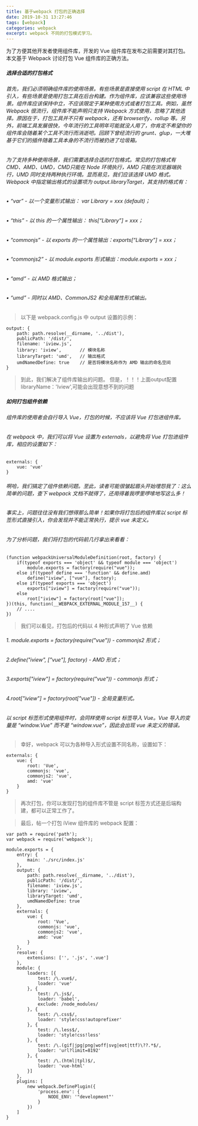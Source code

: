 ```yaml
---
title: 基于webpack 打包的正确选择
date: 2019-10-31 13:27:46
tags: [webpack]
categories: webpack
excerpt: webpack 不同的打包模式学习。
---
```

为了方便其他开发者使用组件库，开发的 Vue 组件库在发布之前需要对其打包。本文基于 Webpack 讨论打包 Vue 组件库的正确方法。

##### 选择合适的打包格式

###### 首先，我们必须明确组件库的使用场景。有些场景是直接使用 script 在 HTML 中引入，有些场景是使用打包工具在后台构建。作为组件库，应该兼容这些使用场景。组件库应该保持中立，不应该限定于某种使用方式或者打包工具。例如，虽然 Webpack 很流行，组件库不能声明只支持 Webpack 方式使用，忽略了其他选择。原因在于，打包工具并不只有 webpack，还有 browserify、rollup 等。另外，前端工具发展很快，今年流行的工具明年可能就没人用了，你肯定不希望你的组件库会随着某个工具不流行而消逝吧。回顾下曾经流行的 grunt、glup，一大堆基于它们的插件随着工具本身的不流行而被扔进了垃圾箱。

###### 为了支持多种使用场景，我们需要选择合适的打包格式。常见的打包格式有 CMD、AMD、UMD，CMD只能在 Node 环境执行，AMD 只能在浏览器端执行，UMD 同时支持两种执行环境。显而易见，我们应该选择 UMD 格式。Webpack 中指定输出格式的设置项为 output.libraryTarget，其支持的格式有：

###### • “var” - 以一个变量形式输出： var Library = xxx (default)；
###### • “this” - 以 this 的一个属性输出： this[“Library”] = xxx；
###### • “commonjs” - 以 exports 的一个属性输出：exports[“Library”] = xxx；
###### • “commonjs2” - 以 module.exports 形式输出：module.exports = xxx；
###### • “amd” - 以 AMD 格式输出；
###### • “umd” - 同时以 AMD、CommonJS2 和全局属性形式输出。

>以下是 webpack.config.js 中 output 设置的示例：

```
output: {
    path: path.resolve(__dirname, '../dist'),
    publicPath: '/dist/',
    filename: 'iview.js',
    library: 'iview',       // 模块名称
    libraryTarget: 'umd',   // 输出格式
    umdNamedDefine: true    // 是否将模块名称作为 AMD 输出的命名空间
}
```

>到此，我们解决了组件库输出的问题。
>但是，！！！上面output配置libraryName：'Iview',可能会出现意想不到的问题

##### 如何打包组件依赖

###### 组件库的使用者会自行导入 Vue，打包的时候，不应该将 Vue 打包进组件库。

###### 在 webpack 中，我们可以将 Vue 设置为 externals，以避免将 Vue 打包进组件库，相应的设置如下：

```
externals: {
    vue: 'vue'
}

```

###### 啊哈，我们搞定了组件依赖问题。至此，读者可能很皱起眉头开始埋怨我了：这么简单的问题，查下 webpack 文档不就得了，还用得着我啰里啰嗦地写这么多！

###### 事实上，问题往往没有我们想得那么简单！如果你将打包后的组件库以 script 标签形式直接引入，你会发现并不能正常执行，提示 vue 未定义。

###### 为了分析问题，我们将打包的代码前几行拿出来看看：

```
(function webpackUniversalModuleDefinition(root, factory) {
    if(typeof exports === 'object' && typeof module === 'object')
        module.exports = factory(require("vue"));
    else if(typeof define === 'function' && define.amd)
        define("iview", ["vue"], factory);
    else if(typeof exports === 'object')
        exports["iview"] = factory(require("vue"));
    else
        root["iview"] = factory(root["vue"]);
})(this, function(__WEBPACK_EXTERNAL_MODULE_157__) {
    // ....
})
```

>我们可以看见，打包后的代码以 4 种形式声明了 Vue 依赖

######  1. module.exports = factory(require("vue")) - commonjs2 形式；
######  2.define("iview", ["vue"], factory) - AMD 形式；
######  3.exports["iview"] = factory(require("vue")) - commonjs 形式；
######  4.root["iview"] = factory(root["vue"]) - 全局变量形式。

###### 以 script 标签形式使用组件时，会同样使用 script 标签导入 Vue。Vue 导入的变量是 “window.Vue” 而不是 “window.vue”，因此会出现 vue 未定义的错误。

>幸好，webpack 可以为各种导入形式设置不同名称，设置如下：

```
externals: {
    vue: {
        root: 'Vue',
        commonjs: 'vue',
        commonjs2: 'vue',
        amd: 'vue'
    }
}

```

>再次打包，你可以发现打包的组件库不管是 script 标签方式还是后端构建，都可以正常工作了。

>最后，帖一个打包 iView 组件库的 webpack 配置：
```
var path = require('path');
var webpack = require('webpack');

module.exports = {
    entry: {
        main: './src/index.js'
    },
    output: {
        path: path.resolve(__dirname, '../dist'),
        publicPath: '/dist/',
        filename: 'iview.js',
        library: 'iview',
        libraryTarget: 'umd',
        umdNamedDefine: true
    },
    externals: {
        vue: {
            root: 'Vue',
            commonjs: 'vue',
            commonjs2: 'vue',
            amd: 'vue'
        }
    },
    resolve: {
        extensions: ['', '.js', '.vue']
    },
    module: {
        loaders: [{
            test: /\.vue$/,
            loader: 'vue'
        }, {
            test: /\.js$/,
            loader: 'babel',
            exclude: /node_modules/
        }, {
            test: /\.css$/,
            loader: 'style!css!autoprefixer'
        }, {
            test: /\.less$/,
            loader: 'style!css!less'
        }, {
            test: /\.(gif|jpg|png|woff|svg|eot|ttf)\??.*$/,
            loader: 'url?limit=8192'
        }, {
            test: /\.(html|tpl)$/,
            loader: 'vue-html'
        }]
    },
    plugins: [
        new webpack.DefinePlugin({
            'process.env': {
                NODE_ENV: '"development"'
            }
        })
    ]
}
```